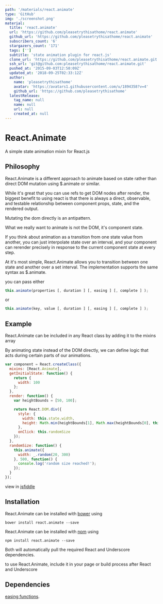 ```yaml
---
path: '/materials/react.animate'
type: 'GitHub'
img: './screenshot.png'
material:
  title: 'react.animate'
  url: 'https://github.com/pleasetrythisathome/react.animate'
  github_url: 'https://github.com/pleasetrythisathome/react.animate'
  subscribers_count: '6'
  stargazers_count: '171'
  tags: ['']
  subtitle: 'state animation plugin for react.js'
  clone_url: 'https://github.com/pleasetrythisathome/react.animate.git'
  ssh_url: 'git@github.com:pleasetrythisathome/react.animate.git'
  pushed_at: '2015-09-03T12:50:09Z'
  updated_at: '2018-09-25T02:33:12Z'
  author:
    name: 'pleasetrythisathome'
    avatar: 'https://avatars1.githubusercontent.com/u/1894358?v=4'
    github_url: 'https://github.com/pleasetrythisathome'
  latestRelease:
    tag_name: null
    name: null
    url: null
    created_at: null
---
```

React.Animate
=============

A simple state animation mixin for React.js

Philosophy
------------

React.Animate is a different approach to animate based on state rather than direct DOM mutation using $.animate or similar.

While it's great that you can use refs to get DOM nodes after render, the biggest benefit to using react is that there is always a direct, observable, and testable relationship between component props, state, and the rendered output.

Mutating the dom directly is an antipattern.

What we really want to animate is not the DOM, it's component state.

If you think about animation as a transition from one state value from another, you can just interpolate state over an interval, and your component can rerender precisely in response to the current component state at every step.

At it's most simple, React.Animate allows you to transition between one state and another over a set interval. The implementation supports the same syntax as $.animate.

you can pass either

```javascript
this.animate(properties [, duration ] [, easing ] [, complete ] );
```

or

```javascript
this.animate(key, value [, duration ] [, easing ] [, complete ] );
```

Example
------------

React.Animate can be included in any React class by adding it to the mixins array

By animating state instead of the DOM directly, we can define logic that acts during certain parts of our animations.

```javascript
var component = React.createClass({
  mixins: [React.Animate],
  getInitialState: function() {
    return {
      width: 100
    };
  },
  render: function() {
    var heightBounds = [50, 100];

    return React.DOM.div({
      style: {
        width: this.state.width,
        height: Math.min(heightBounds[1], Math.max(heightBounds[0], this.state.width / 2))
      },
      onClick: this.randomSize
    });
  },
  randomSize: function() {
    this.animate({
      width: _.random(20, 300)
    }, 500, function() {
      console.log('random size reached!');
    });
  }
});
```

view in [jsfiddle](http://jsfiddle.net/mWAnw/2/)


Installation
------------

React.Animate can be installed with [bower](http://bower.io/) using

```
bower install react.animate --save
```

React.Animate can be installed with [npm](https://www.npmjs.com/) using

```
npm install react.animate --save
```

Both will automatically pull the required React and Underscore dependencies.

to use React.Animate, include it in your page or build process after React and Underscore

Dependencies
------------

[easing functions](https://github.com/component/ease).

